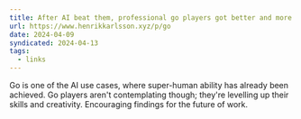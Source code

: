 ```yaml
---
title: After AI beat them, professional go players got better and more creative
url: https://www.henrikkarlsson.xyz/p/go
date: 2024-04-09
syndicated: 2024-04-13
tags:
  - links
---
```


Go is one of the AI use cases, where super-human ability has already been achieved. Go players aren't contemplating though; they're levelling up their skills and creativity. Encouraging findings for the future of work.
